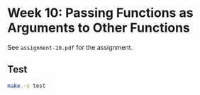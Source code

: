 # Week 10: Passing Functions as Arguments to Other Functions

See `assignment-10.pdf` for the assignment.

## Test
```bash
make -s test
```
